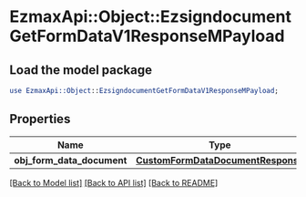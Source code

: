 # EzmaxApi::Object::EzsigndocumentGetFormDataV1ResponseMPayload

## Load the model package
```perl
use EzmaxApi::Object::EzsigndocumentGetFormDataV1ResponseMPayload;
```

## Properties
Name | Type | Description | Notes
------------ | ------------- | ------------- | -------------
**obj_form_data_document** | [**CustomFormDataDocumentResponse**](CustomFormDataDocumentResponse.md) |  | 

[[Back to Model list]](../README.md#documentation-for-models) [[Back to API list]](../README.md#documentation-for-api-endpoints) [[Back to README]](../README.md)


